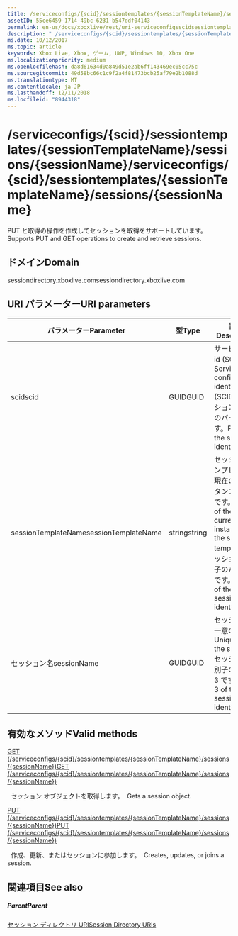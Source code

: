 ```yaml
---
title: /serviceconfigs/{scid}/sessiontemplates/{sessionTemplateName}/sessions/{sessionName}
assetID: 55ce6459-1714-49bc-6231-b547ddf04143
permalink: en-us/docs/xboxlive/rest/uri-serviceconfigsscidsessiontemplatessessiontemplatenamesessionssessionname.html
description: " /serviceconfigs/{scid}/sessiontemplates/{sessionTemplateName}/sessions/{sessionName}"
ms.date: 10/12/2017
ms.topic: article
keywords: Xbox Live, Xbox, ゲーム, UWP, Windows 10, Xbox One
ms.localizationpriority: medium
ms.openlocfilehash: da8d61634d0a849d51e2ab6ff143469ec05cc75c
ms.sourcegitcommit: 49d58bc66c1c9f2a4f81473bcb25af79e2b1088d
ms.translationtype: MT
ms.contentlocale: ja-JP
ms.lasthandoff: 12/11/2018
ms.locfileid: "8944318"
---
```

# <a name="serviceconfigsscidsessiontemplatessessiontemplatenamesessionssessionname"></a><span data-ttu-id="1522b-104">/serviceconfigs/{scid}/sessiontemplates/{sessionTemplateName}/sessions/{sessionName}</span><span class="sxs-lookup"><span data-stu-id="1522b-104">/serviceconfigs/{scid}/sessiontemplates/{sessionTemplateName}/sessions/{sessionName}</span></span>
<span data-ttu-id="1522b-105">PUT と取得の操作を作成してセッションを取得をサポートしています。</span><span class="sxs-lookup"><span data-stu-id="1522b-105">Supports PUT and GET operations to create and retrieve sessions.</span></span>
<a id="ID4EO"></a>


## <a name="domain"></a><span data-ttu-id="1522b-106">ドメイン</span><span class="sxs-lookup"><span data-stu-id="1522b-106">Domain</span></span>
<span data-ttu-id="1522b-107">sessiondirectory.xboxlive.com</span><span class="sxs-lookup"><span data-stu-id="1522b-107">sessiondirectory.xboxlive.com</span></span>  
<a id="ID4ET"></a>


## <a name="uri-parameters"></a><span data-ttu-id="1522b-108">URI パラメーター</span><span class="sxs-lookup"><span data-stu-id="1522b-108">URI parameters</span></span>

| <span data-ttu-id="1522b-109">パラメーター</span><span class="sxs-lookup"><span data-stu-id="1522b-109">Parameter</span></span>| <span data-ttu-id="1522b-110">型</span><span class="sxs-lookup"><span data-stu-id="1522b-110">Type</span></span>| <span data-ttu-id="1522b-111">説明</span><span class="sxs-lookup"><span data-stu-id="1522b-111">Description</span></span>|
| --- | --- | --- |
| <span data-ttu-id="1522b-112">scid</span><span class="sxs-lookup"><span data-stu-id="1522b-112">scid</span></span>| <span data-ttu-id="1522b-113">GUID</span><span class="sxs-lookup"><span data-stu-id="1522b-113">GUID</span></span>| <span data-ttu-id="1522b-114">サービス構成 id (SCID)。</span><span class="sxs-lookup"><span data-stu-id="1522b-114">Service configuration identifier (SCID).</span></span> <span data-ttu-id="1522b-115">セッション識別子のパート 1 です。</span><span class="sxs-lookup"><span data-stu-id="1522b-115">Part 1 of the session identifier.</span></span>|
| <span data-ttu-id="1522b-116">sessionTemplateName</span><span class="sxs-lookup"><span data-stu-id="1522b-116">sessionTemplateName</span></span>| <span data-ttu-id="1522b-117">string</span><span class="sxs-lookup"><span data-stu-id="1522b-117">string</span></span>| <span data-ttu-id="1522b-118">セッション テンプレートの現在のインスタンスの名前です。</span><span class="sxs-lookup"><span data-stu-id="1522b-118">Name of the current instance of the session template.</span></span> <span data-ttu-id="1522b-119">セッション識別子のパート 2 です。</span><span class="sxs-lookup"><span data-stu-id="1522b-119">Part 2 of the session identifier.</span></span>|
| <span data-ttu-id="1522b-120">セッション名</span><span class="sxs-lookup"><span data-stu-id="1522b-120">sessionName</span></span>| <span data-ttu-id="1522b-121">GUID</span><span class="sxs-lookup"><span data-stu-id="1522b-121">GUID</span></span>| <span data-ttu-id="1522b-122">セッションの一意の ID。</span><span class="sxs-lookup"><span data-stu-id="1522b-122">Unique ID of the session.</span></span> <span data-ttu-id="1522b-123">セッション識別子のパート 3 です。</span><span class="sxs-lookup"><span data-stu-id="1522b-123">Part 3 of the session identifier.</span></span>| 

<a id="ID4EBC"></a>


## <a name="valid-methods"></a><span data-ttu-id="1522b-124">有効なメソッド</span><span class="sxs-lookup"><span data-stu-id="1522b-124">Valid methods</span></span>

[<span data-ttu-id="1522b-125">GET (/serviceconfigs/{scid}/sessiontemplates/{sessionTemplateName}/sessions/{sessionName})</span><span class="sxs-lookup"><span data-stu-id="1522b-125">GET (/serviceconfigs/{scid}/sessiontemplates/{sessionTemplateName}/sessions/{sessionName})</span></span>](uri-serviceconfigsscidsessiontemplatessessiontemplatenamesessionssessionnameget.md)

<span data-ttu-id="1522b-126">&nbsp;&nbsp;セッション オブジェクトを取得します。</span><span class="sxs-lookup"><span data-stu-id="1522b-126">&nbsp;&nbsp;Gets a session object.</span></span>

[<span data-ttu-id="1522b-127">PUT (/serviceconfigs/{scid}/sessiontemplates/{sessionTemplateName}/sessions/{sessionName})</span><span class="sxs-lookup"><span data-stu-id="1522b-127">PUT (/serviceconfigs/{scid}/sessiontemplates/{sessionTemplateName}/sessions/{sessionName})</span></span>](uri-serviceconfigsscidsessiontemplatessessiontemplatenamesessionssessionnameput.md)

<span data-ttu-id="1522b-128">&nbsp;&nbsp;作成、更新、またはセッションに参加します。</span><span class="sxs-lookup"><span data-stu-id="1522b-128">&nbsp;&nbsp;Creates, updates, or joins a session.</span></span>

<a id="ID4EOC"></a>


## <a name="see-also"></a><span data-ttu-id="1522b-129">関連項目</span><span class="sxs-lookup"><span data-stu-id="1522b-129">See also</span></span>

<a id="ID4EQC"></a>


##### <a name="parent"></a><span data-ttu-id="1522b-130">Parent</span><span class="sxs-lookup"><span data-stu-id="1522b-130">Parent</span></span>

[<span data-ttu-id="1522b-131">セッション ディレクトリ URI</span><span class="sxs-lookup"><span data-stu-id="1522b-131">Session Directory URIs</span></span>](atoc-reference-sessiondirectory.md)
